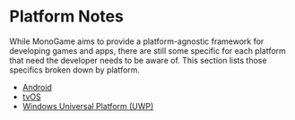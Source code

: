 # Platform Notes

While MonoGame aims to provide a platform-agnostic framework for developing games and apps, there are still some specific for each platform that need the developer needs to be aware of.  This section lists those specifics broken down by platform.

- [Android](android.md)
- [tvOS](tvOS.md)
- [Windows Universal Platform (UWP)](UWP.md)

